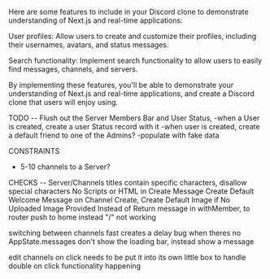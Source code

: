 Here are some features to include in your Discord clone to demonstrate understanding of Next.js and real-time applications:

<!-- User authentication: Implement user authentication and authorization to ensure that users can securely log in and access the appropriate features and data. -->

<!-- Real-time messaging: Implement real-time messaging functionality using technologies like Socket.IO or WebSockets. This will allow users to send and receive messages in real-time, similar to Discord. -->

<!-- Channels and servers: Allow users to create and join channels and servers to organize their conversations and interact with others with similar interests. -->

<!-- Push notifications: Implement push notifications to alert users of new messages, mentions, or other events, even when they're not actively using the app. -->

<!-- Server-side rendering: Use Next.js to perform server-side rendering of your application, improving its performance and SEO.  -->
<!-- not doing server side rendering next.js app is being served by pocketbase -->

<!-- Mobile responsiveness: Ensure that your application is fully responsive and works well on a variety of devices and screen sizes, including desktops, tablets, and mobile devices. -->

User profiles: Allow users to create and customize their profiles, including their usernames, avatars, and status messages.

<!-- Emojis and reactions: Implement support for emojis and reactions to messages, allowing users to express themselves in fun and creative ways. -->

Search functionality: Implement search functionality to allow users to easily find messages, channels, and servers.

By implementing these features, you'll be able to demonstrate your understanding of Next.js and real-time applications, and create a Discord clone that users will enjoy using.

TODO --
Flush out the Server Members Bar and User Status,
-when a User is created, create a user Status record with it
-when user is created, create a default friend to one of the Admins?
-populate with fake data

CONSTRAINTS

- 5-10 channels to a Server?

CHECKS --
Server/Channels titles contain specific characters, disallow special characters
No Scripts or HTML in Create Message
Create Default Welcome Message on Channel Create,
Create Default Image if No Uploaded Image Provided
Instead of Return message in withMember, to router push to home instead "/" not working

switching between channels fast creates a delay bug
when theres no AppState.messages don't show the loading bar, instead show a message

edit channels on click needs to be put it into its own little box to handle double on click functionality happening